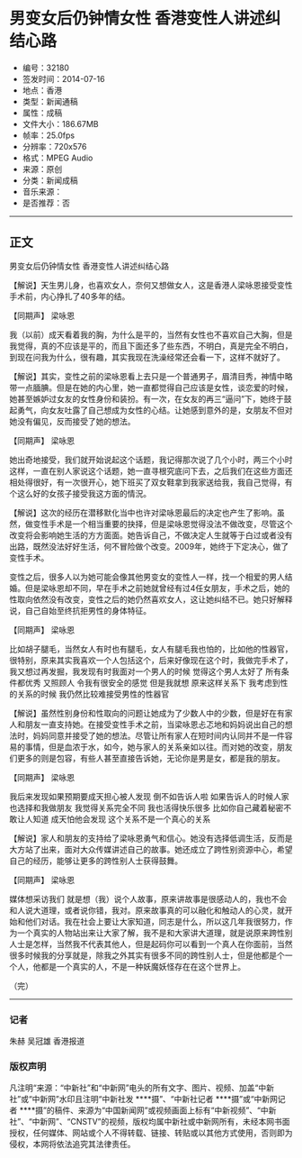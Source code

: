 # 男变女后仍钟情女性 香港变性人讲述纠结心路

- 编号：32180
- 签发时间：2014-07-16
- 地点：香港
- 类型：新闻通稿
- 属性：成稿
- 文件大小：186.67MB
- 帧率：25.0fps
- 分辨率：720x576
- 格式：MPEG Audio
- 来源：原创
- 分类：新闻成稿
- 音乐来源：
- 是否推荐：否

---

## 正文

男变女后仍钟情女性 香港变性人讲述纠结心路

【解说】天生男儿身，也喜欢女人，奈何又想做女人，这是香港人梁咏恩接受变性手术前，内心挣扎了40多年的结。

【同期声】 梁咏恩

我（以前）成天看着我的胸，为什么是平的，当然有女性也不喜欢自己大胸，但是我觉得，真的不应该是平的，而且下面还多了些东西，不明白，真是完全不明白，到现在问我为什么，很有趣，其实我现在洗澡经常还会看一下，这样不就好了。

【解说】其实，变性之前的梁咏恩看上去只是一个普通男子，眉清目秀，神情中略带一点腼腆。但是在她的内心里，她一直都觉得自己应该是女性，谈恋爱的时候，她甚至嫉妒过女友的女性身份和装扮。有一次，在女友的再三“逼问”下，她终于鼓起勇气，向女友吐露了自己想成为女性的心结。让她感到意外的是，女朋友不但对她没有偏见，反而接受了她的想法。

【同期声】 梁咏恩

她出奇地接受，我们就开始说起这个话题，我记得那次说了几个小时，两三个小时这样，一直在别人家说这个话题，她一直寻根究底问下去，之后我们在这些方面还相处得很好，有一次很开心，她下班买了双女鞋拿到我家送给我，我自己觉得，有个这么好的女孩子接受我这方面的情況。

【解说】这次的经历在潜移默化当中也许对梁咏恩最后的决定也产生了影响。虽然，做变性手术是一个相当重要的抉择，但是梁咏恩觉得没法不做改变，尽管这个改变将会影响她生活的方方面面。她告诉自己，不做决定人生就等于白过或者没有出路，既然没法好好生活，何不冒险做个改变。2009年，她终于下定决心，做了变性手术。

变性之后，很多人以为她可能会像其他男变女的变性人一样，找一个相爱的男人结婚。但是梁咏恩却不同，早在手术之前她就曾经有过4任女朋友，手术之后，她的性取向依然没有改变，变性之后的她仍然喜欢女人，这让她纠结不已。她只好解释说，自己自始至终抗拒男性的身体特征。

【同期声】 梁咏恩

比如胡子腿毛，当然女人有时也有腿毛，女人有腿毛我也怕的，比如他的性器官，很特别，原来其实我喜欢一个人包括这个，后来好像现在这个时，我做完手术了，我又想过再发掘，我发现有时我面对一个男人的时候 觉得这个男人太好了 所有条件都优秀 又照顾人 令我有很安全的感觉 但是我就想 原来这样关系下 我考虑到性的关系的时候 我仍然比较难接受男性的性器官

【解说】虽然性别身份和性取向的问题让她成为了少数人中的少数，但是好在有家人和朋友一直支持她。在接受变性手术之前，当梁咏恩忐忑地和妈妈说出自己的想法时，妈妈同意并接受了她的想法。尽管让所有家人在短时间内认同并不是一件容易的事情，但是血浓于水，如今，她与家人的关系亲如以往。而对她的改变，朋友们更多的则是包容，有些人甚至直接告诉她，无论你是男是女，都是我的朋友。

【同期声】 梁咏恩

我后来发现如果预期要成天担心被人发现 倒不如告诉人啦 如果告诉人的时候人家也选择和我做朋友 我觉得关系完全不同 我也活得快乐很多 比如你自己藏着秘密不敢让人知道 成天怕他会发现 这个关系不是一个真心的关系

【解说】家人和朋友的支持给了梁咏恩勇气和信心。她没有选择低调生活，反而是大方站了出来，面对大众传媒讲述自己的故事。她还成立了跨性别资源中心，希望自己的经历，能够让更多的跨性别人士获得鼓舞。

【同期声】 梁咏恩

媒体想采访我们 就是想（我）说个人故事，原来讲故事是很感动人的，我也不会和人说大道理，或者说你错，我对。原来故事真的可以融化和触动人的心灵，就开始和他们对话。我在社会上要让大家知道，同志是什么，所以这几年我很努力，作为一个真实的人物站出来让大家了解，我不是和大家讲大道理，就是说原来跨性别人士是怎样，当然我不代表其他人，但是起码你可以看到一个真人在你面前，当然很多时候我的分享就是，除我之外其实有很多不同的跨性别人士，但是他都是个一个人，他都是一个真实的人，不是一种妖魔妖怪存在在这个世界上。

（完）

---

### 记者
朱赫 吴冠雄 香港报道

### 版权声明
凡注明“来源：“中新社”和“中新网”电头的所有文字、图片、视频、加盖“中新社”或“中新网”水印且注明“中新社发 ****摄”、“中新社记者 ****摄”或“中新网记者 ****摄”的稿件、来源为“中国新闻网”或视频画面上标有“中新视频”、“中新社”、“中新网”、“CNSTV”的视频，版权均属中新社或中新网所有，未经本网书面授权，任何媒体、网站或个人不得转载、链接、转贴或以其他方式使用，否则即为侵权，本网将依法追究其法律责任。